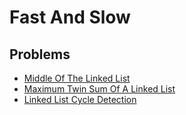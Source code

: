 # Fast And Slow

## Problems

- [Middle Of The Linked List](./001_middle_of_the_linked_list)
- [Maximum Twin Sum Of A Linked List](./002_maximum_twin_sum_of_a_linked_list)
- [Linked List Cycle Detection](./003_linked_list_cycle_detection)
